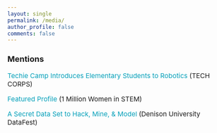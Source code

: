 ```yaml
---
layout: single
permalink: /media/
author_profile: false
comments: false
---
```


<h3 style="font-size:18px;">Mentions</h3>

<p style="font-size:15px;">
  <a href="https://techcorps.org/robotics/" style="text-decoration: none; color:#039fb9">Techie Camp Introduces Elementary Students to Robotics</a> (TECH CORPS)
</p>

<p style="font-size:15px;">
  <a href="https://www.1mwis.com/profiles/lauren-burke" style="text-decoration: none; color:#039fb9">Featured Profile</a> (1 Million Women in STEM)
</p>

<p style="font-size:15px;">
  <a href="https://denison.edu/academics/data-analytics/feature/132170" style="text-decoration: none; color:#039fb9">A Secret Data Set to Hack, Mine, & Model</a> (Denison University DataFest)
</p>

